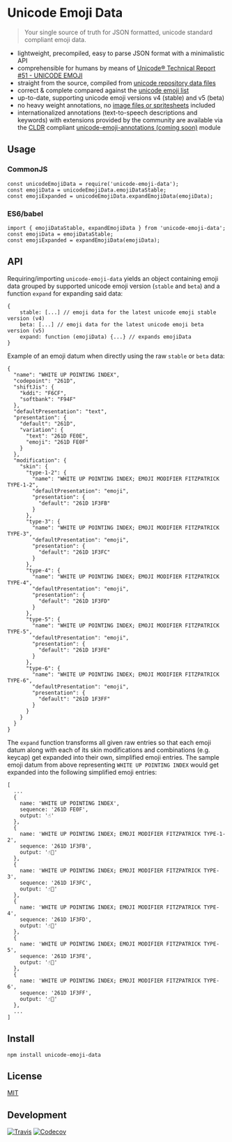 # Unicode Emoji Data

> Your single source of truth for JSON formatted, unicode standard compliant emoji data.

- lightweight, precompiled, easy to parse JSON format with a minimalistic API
- comprehensible for humans by means of [Unicode® Technical Report #51 - UNICODE EMOJI](http://www.unicode.org/reports/tr51/)
- straight from the source, compiled from [unicode repository data files](http://unicode.org/Public/emoji/4.0/)
- correct & complete compared against the [unicode emoji list](http://unicode.org/emoji/charts/emoji-list.html)
- up-to-date, supporting unicode emoji versions v4 (stable) and v5 (beta)
- no heavy weight annotations, no [image files or spritesheets](https://github.com/iamcal/emoji-data) included
- internationalized annotations (text-to-speech descriptions and keywords) with extensions provided by the community are available via the [CLDR](http://cldr.unicode.org/) compliant [unicode-emoji-annotations (coming soon)](TODO) module

## Usage

### CommonJS

```
const unicodeEmojiData = require('unicode-emoji-data');
const emojiData = unicodeEmojiData.emojiDataStable;
const emojiExpanded = unicodeEmojiData.expandEmojiData(emojiData);
```

### ES6/babel

```
import { emojiDataStable, expandEmojiData } from 'unicode-emoji-data';
const emojiData = emojiDataStable;
const emojiExpanded = expandEmojiData(emojiData);
```

## API

Requiring/importing `unicode-emoji-data` yields an object containing emoji data grouped by supported unicode emoji version (`stable` and `beta`) and a function `expand` for expanding said data:
```
{
    stable: [...] // emoji data for the latest unicode emoji stable version (v4)
    beta: [...] // emoji data for the latest unicode emoji beta version (v5)
    expand: function (emojiData) {...} // expands emojiData
}
```

Example of an emoji datum when directly using the raw `stable` or `beta` data:
```
{
  "name": "WHITE UP POINTING INDEX",
  "codepoint": "261D",
  "shiftJis": {
    "kddi": "F6CF",
    "softbank": "F94F"
  },
  "defaultPresentation": "text",
  "presentation": {
    "default": "261D",
    "variation": {
      "text": "261D FE0E",
      "emoji": "261D FE0F"
    }
  },
  "modification": {
    "skin": {
      "type-1-2": {
        "name": "WHITE UP POINTING INDEX; EMOJI MODIFIER FITZPATRICK TYPE-1-2",
        "defaultPresentation": "emoji",
        "presentation": {
          "default": "261D 1F3FB"
        }
      },
      "type-3": {
        "name": "WHITE UP POINTING INDEX; EMOJI MODIFIER FITZPATRICK TYPE-3",
        "defaultPresentation": "emoji",
        "presentation": {
          "default": "261D 1F3FC"
        }
      },
      "type-4": {
        "name": "WHITE UP POINTING INDEX; EMOJI MODIFIER FITZPATRICK TYPE-4",
        "defaultPresentation": "emoji",
        "presentation": {
          "default": "261D 1F3FD"
        }
      },
      "type-5": {
        "name": "WHITE UP POINTING INDEX; EMOJI MODIFIER FITZPATRICK TYPE-5",
        "defaultPresentation": "emoji",
        "presentation": {
          "default": "261D 1F3FE"
        }
      },
      "type-6": {
        "name": "WHITE UP POINTING INDEX; EMOJI MODIFIER FITZPATRICK TYPE-6",
        "defaultPresentation": "emoji",
        "presentation": {
          "default": "261D 1F3FF"
        }
      }
    }
  }
}
```

The `expand` function transforms all given raw entries so that each emoji datum along with each of its skin modifications and combinations (e.g. keycap) get expanded into their own, simplified emoji entries. The sample emoji datum from above representing `WHITE UP POINTING INDEX` would get expanded into the following simplified emoji entries:

```
[
  ...
  {
    name: 'WHITE UP POINTING INDEX',
    sequence: '261D FE0F',
    output: '☝️'
  },
  {
    name: 'WHITE UP POINTING INDEX; EMOJI MODIFIER FITZPATRICK TYPE-1-2',
    sequence: '261D 1F3FB',
    output: '☝🏻'
  },
  {
    name: 'WHITE UP POINTING INDEX; EMOJI MODIFIER FITZPATRICK TYPE-3',
    sequence: '261D 1F3FC',
    output: '☝🏼'
  },
  {
    name: 'WHITE UP POINTING INDEX; EMOJI MODIFIER FITZPATRICK TYPE-4',
    sequence: '261D 1F3FD',
    output: '☝🏽'
  },
  {
    name: 'WHITE UP POINTING INDEX; EMOJI MODIFIER FITZPATRICK TYPE-5',
    sequence: '261D 1F3FE',
    output: '☝🏾'
  },
  {
    name: 'WHITE UP POINTING INDEX; EMOJI MODIFIER FITZPATRICK TYPE-6',
    sequence: '261D 1F3FF',
    output: '☝🏿'
  },
  ...
]
```

## Install

`npm install unicode-emoji-data`

## License

[MIT](https://github.com/dematerializer/unicode-emoji-data/blob/master/LICENSE)

## Development

[![Travis](https://img.shields.io/travis/dematerializer/unicode-emoji-data.svg?style=flat-square)](https://travis-ci.org/dematerializer/unicode-emoji-data)
[![Codecov](https://img.shields.io/codecov/c/github/dematerializer/unicode-emoji-data.svg?style=flat-square)](https://codecov.io/gh/dematerializer/unicode-emoji-data)
